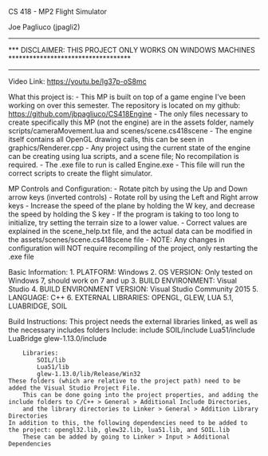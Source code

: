 CS 418 - MP2 Flight Simulator

Joe Pagliuco (jpagli2)


***********************************************************************************************
*** DISCLAIMER: THIS PROJECT ONLY WORKS ON WINDOWS MACHINES ***********************************
***********************************************************************************************

Video Link: https://youtu.be/lg37p-oS8mc


What this project is:
	- This MP is built on top of a game engine I've been working on over this semester. The repository is located on my
		github: https://github.com/jbpagliuco/CS418Engine
	- The only files necessary to create specifically this MP (not the engine) are in the assets folder, namely scripts/cameraMovement.lua and scenes/scene.cs418scene
	- The engine itself contains all OpenGL drawing calls, this can be seen in graphics/Renderer.cpp
	- Any project using the current state of the engine can be creating using lua scripts, and a scene file; No recompilation is required.
	- The .exe file to run is called Engine.exe - This file will run the correct scripts to create the flight simulator.
	
	
	
MP Controls and Configuration:
	- Rotate pitch by using the Up and Down arrow keys (inverted controls)
	- Rotate roll by using the Left and Right arrow keys
	- Increase the speed of the plane by holding the W key, and decrease the speed by holding the S key
	- If the program is taking to too long to initialize, try setting the terrain size to a lower value.
		- Correct values are explained in the scene_help.txt file, and the actual data can be modified in the assets/scenes/scene.cs418scene file
		- NOTE: Any changes in configuration will NOT require recompiling of the project, only restarting the .exe file



Basic Information:
	1. PLATFORM: Windows
	2. OS VERSION: Only tested on Windows 7, should work on 7 and up
	3. BUILD ENVIRONMENT: Visual Studio
	4. BUILD ENVIRONMENT VERSION: Visual Studio Community 2015
	5. LANGUAGE: C++
	6. EXTERNAL LIBRARIES: OPENGL, GLEW, LUA 5.1, LUABRIDGE, SOIL
	
Build Instructions:
	This project needs the external libraries linked, as well as the necessary includes folders
		Include:
			include
			SOIL/include
			Lua51/include
			LuaBridge
			glew-1.13.0/include
			
		Libraries:
			SOIL/lib
			Lua51/lib
			glew-1.13.0/lib/Release/Win32
	These folders (which are relative to the project path) need to be added the Visual Studio Project File.
		This can be done going into the project properties, and adding the include folders to C/C++ > General > Additional Include Directories,
		and the library directories to Linker > General > Addition Library Directories
	In addition to this, the following dependencies need to be added to the project: opengl32.lib, glew32.lib, lua51.lib, and SOIL.lib
		These can be added by going to Linker > Input > Additional Dependencies